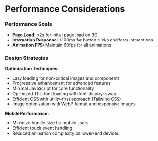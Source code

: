 # Performance Considerations

### Performance Goals

- **Page Load:** <2s for initial page load on 3G
- **Interaction Response:** <100ms for button clicks and form interactions
- **Animation FPS:** Maintain 60fps for all animations

### Design Strategies

**Optimization Techniques:**

- Lazy loading for non-critical images and components
- Progressive enhancement for advanced features
- Minimal JavaScript for core functionality
- Optimized Thai font loading with font-display: swap
- Efficient CSS with utility-first approach (Tailwind CSS)
- Image optimization with WebP format and responsive images

**Mobile Performance:**

- Minimize bundle size for mobile users
- Efficient touch event handling
- Reduced animation complexity on lower-end devices
